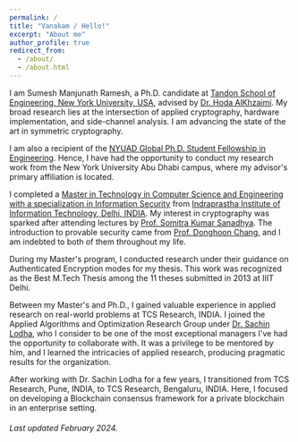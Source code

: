```yaml
---
permalink: /
title: "Vanakam / Hello!"
excerpt: "About me"
author_profile: true
redirect_from: 
  - /about/
  - /about.html
---
```


I am Sumesh Manjunath Ramesh, a Ph.D. candidate at [Tandon School of Engineering, New York University, USA](https://engineering.nyu.edu/), advised by [Dr. Hoda AlKhzaimi](https://www.linkedin.com/in/dr-hoda-a-alkhzaimi-b36a3910b/). My broad research lies at the intersection of applied cryptography, hardware implementation, and side-channel analysis. I am advancing the state of the art in symmetric cryptography.

I am also a recipient of the [NYUAD Global Ph.D. Student Fellowship in Engineering](https://nyuad.nyu.edu/en/admissions/graduate/global-phd-student-fellowships-in-engineering.html). Hence, I have had the opportunity to conduct my research work from the New York University Abu Dhabi campus, where my advisor's primary affiliation is located.

I completed a [Master in Technology in Computer Science and Engineering with a specialization in Information Security](https://www.iiitd.ac.in/academics/mtech/info-sec) from [Indraprastha Institute of Information Technology, Delhi, INDIA](https://www.iiitd.ac.in/). My interest in cryptography was sparked after attending lectures by [Prof. Somitra Kumar Sanadhya](https://www.linkedin.com/in/somitra-sanadhya-4556a41/). The introduction to provable security came from [Prof. Donghoon Chang](http://www.donghoon.us/), and I am indebted to both of them throughout my life.

During my Master's program, I conducted research under their guidance on Authenticated Encryption modes for my thesis. This work was recognized as the Best M.Tech Thesis among the 11 theses submitted in 2013 at IIIT Delhi.

Between my Master's and Ph.D., I gained valuable experience in applied research on real-world problems at TCS Research, INDIA. I joined the Applied Algorithms and Optimization Research Group under [Dr. Sachin Lodha](https://www.linkedin.com/in/sachin-lodha-8ba2991/), who I consider to be one of the most exceptional managers I've had the opportunity to collaborate with. It was a privilege to be mentored by him, and I learned the intricacies of applied research, producing pragmatic results for the organization.

After working with Dr. Sachin Lodha for a few years, I transitioned from TCS Research, Pune, INDIA, to TCS Research, Bengaluru, INDIA. Here, I focused on developing a Blockchain consensus framework for a private blockchain in an enterprise setting.

###### Last updated February 2024.
